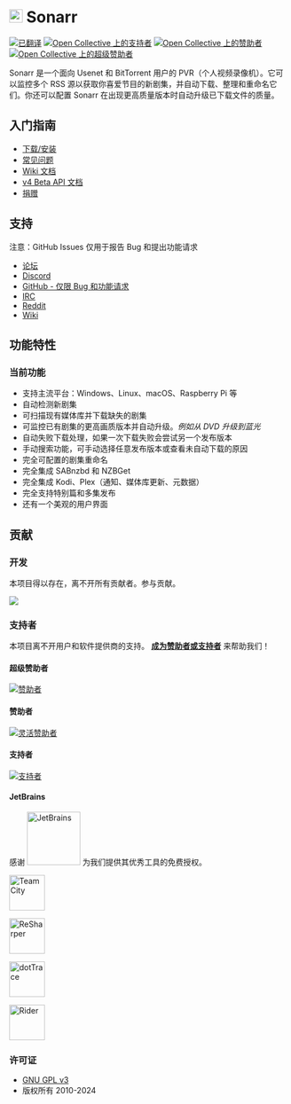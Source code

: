 # <img width="24px" src="./Logo/256.png" alt="Sonarr"></img> Sonarr

[![已翻译](https://translate.servarr.com/widget/servarr/sonarr/svg-badge.svg)](https://translate.servarr.com/engage/servarr/)
[![Open Collective 上的支持者](https://opencollective.com/Sonarr/backers/badge.svg)](#backers)
[![Open Collective 上的赞助者](https://opencollective.com/Sonarr/sponsors/badge.svg)](#sponsors)
[![Open Collective 上的超级赞助者](https://opencollective.com/Sonarr/megasponsors/badge.svg)](#mega-sponsors)

Sonarr 是一个面向 Usenet 和 BitTorrent 用户的 PVR（个人视频录像机）。它可以监控多个 RSS 源以获取你喜爱节目的新剧集，并自动下载、整理和重命名它们。你还可以配置 Sonarr 在出现更高质量版本时自动升级已下载文件的质量。

## 入门指南

- [下载/安装](https://sonarr.tv/#downloads-v3)
- [常见问题](https://wiki.servarr.com/sonarr/faq)
- [Wiki 文档](https://wiki.servarr.com/Sonarr)
- [v4 Beta API 文档](https://sonarr.tv/docs/api)
- [捐赠](https://sonarr.tv/donate)

## 支持

注意：GitHub Issues 仅用于报告 Bug 和提出功能请求

- [论坛](https://forums.sonarr.tv/)
- [Discord](https://discord.gg/M6BvZn5)
- [GitHub - 仅限 Bug 和功能请求](https://github.com/Sonarr/Sonarr/issues)
- [IRC](https://web.libera.chat/?channels=#sonarr)
- [Reddit](https://www.reddit.com/r/sonarr)
- [Wiki](https://wiki.servarr.com/sonarr)

## 功能特性

### 当前功能

- 支持主流平台：Windows、Linux、macOS、Raspberry Pi 等
- 自动检测新剧集
- 可扫描现有媒体库并下载缺失的剧集
- 可监控已有剧集的更高画质版本并自动升级。_例如从 DVD 升级到蓝光_
- 自动失败下载处理，如果一次下载失败会尝试另一个发布版本
- 手动搜索功能，可手动选择任意发布版本或查看未自动下载的原因
- 完全可配置的剧集重命名
- 完全集成 SABnzbd 和 NZBGet
- 完全集成 Kodi、Plex（通知、媒体库更新、元数据）
- 完全支持特别篇和多集发布
- 还有一个美观的用户界面

## 贡献

### 开发

本项目得以存在，离不开所有贡献者。参与贡献。

<a href="https://github.com/Sonarr/Sonarr/graphs/contributors"><img src="https://opencollective.com/Sonarr/contributors.svg?width=890&button=false" /></a>

### 支持者

本项目离不开用户和软件提供商的支持。
[**成为赞助者或支持者**](https://opencollective.com/sonarr) 来帮助我们！

#### 超级赞助者

[![赞助者](https://opencollective.com/sonarr/tiers/mega-sponsor.svg?width=890)](https://opencollective.com/sonarr/contribute/mega-sponsor-21443/checkout)

#### 赞助者

[![灵活赞助者](https://opencollective.com/sonarr/sponsors.svg?width=890)](https://opencollective.com/sonarr/contribute/sponsor-21457/checkout)

#### 支持者

[![支持者](https://opencollective.com/sonarr/backers.svg?width=890)](https://opencollective.com/sonarr/contribute/backer-21442/checkout)

#### JetBrains

感谢 [<img src="https://resources.jetbrains.com/storage/products/company/brand/logos/jetbrains.png" alt="JetBrains" width="96">](http://www.jetbrains.com/) 为我们提供其优秀工具的免费授权。

[<img src="https://resources.jetbrains.com/storage/products/company/brand/logos/TeamCity.png" alt="TeamCity" width="64">](http://www.jetbrains.com/teamcity/)

[<img src="https://resources.jetbrains.com/storage/products/company/brand/logos/ReSharper.png" alt="ReSharper" width="64">](http://www.jetbrains.com/resharper/)

[<img src="https://resources.jetbrains.com/storage/products/company/brand/logos/dotTrace.png" alt="dotTrace" width="64">](http://www.jetbrains.com/dottrace/)

[<img src="https://resources.jetbrains.com/storage/products/company/brand/logos/Rider.png" alt="Rider" width="64">](http://www.jetbrains.com/rider/)

### 许可证

- [GNU GPL v3](http://www.gnu.org/licenses/gpl.html)
- 版权所有 2010-2024